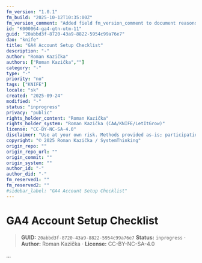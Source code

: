 ```yaml
---
fm_version: "1.0.1"
fm_build: "2025-10-12T10:35:00Z"
fm_version_comment: "Added field fm_version_comment to document reasons for FM updates"
id: "K000064-ga4-gtn-utm-11"
guid: "20abbd3f-8720-43a9-8822-5954c99a76e7"
dao: "knife"
title: "GA4 Account Setup Checklist"
description: "-"
author: "Roman Kazička"
authors: ["Roman Kazička",""]
category: "-"
type: "-"
priority: "no"
tags: ["KNIFE"]
locale: "sk"
created: "2025-09-24"
modified: "-"
status: "inprogress"
privacy: "public"
rights_holder_content: "Roman Kazička"
rights_holder_system: "Roman Kazička (CAA/KNIFE/LetItGrow)"
license: "CC-BY-NC-SA-4.0"
disclaimer: "Use at your own risk. Methods provided as-is; participation is voluntary and context-aware."
copyright: "© 2025 Roman Kazička / SystemThinking"
origin_repo: ""
origin_repo_url: ""
origin_commit: ""
origin_system: ""
author_id: "-"
author_did: "-"
fm_reserved1: ""
fm_reserved2: ""
#sidebar_label: "GA4 Account Setup Checklist"
---
```

# GA4 Account Setup Checklist

<!-- fm-visible: start -->
> **GUID:** `20abbd3f-8720-43a9-8822-5954c99a76e7`
> **Status:** `inprogress` · **Author:** Roman Kazička · **License:** CC-BY-NC-SA-4.0
<!-- fm-visible: end -->

...
